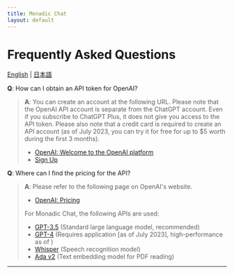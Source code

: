 ```yaml
---
title: Monadic Chat
layout: default
---
```


# Frequently Asked Questions

[English](/monadic-chat/faq) |
[日本語](/monadic-chat/faq_ja)

**Q**: How can I obtain an API token for OpenAI?

> **A**: You can create an account at the following URL. Please note that the OpenAI API account is separate from the ChatGPT account. Even if you subscribe to ChatGPT Plus, it does not give you access to the API token. Please also note that a credit card is required to create an API account (as of July 2023, you can try it for free for up to $5 worth during the first 3 months).
> 
> - [OpenAI: Welcome to the OpenAI platform](https://platform.openai.com)
> - [Sign Up](https://platform.openai.com/signup)

**Q**: Where can I find the pricing for the API?

> **A**: Please refer to the following page on OpenAI's website.
> 
> - [OpenAI: Pricing](https://openai.com/pricing#language-models)
> 
> For Monadic Chat, the following APIs are used:
> 
> - [GPT-3.5](https://platform.openai.com/docs/models/gpt-3-5) (Standard large language model, recommended)
> - [GPT-4](https://platform.openai.com/docs/models/gpt-4) (Requires application [as of July 2023], high-performance as of )
> - [Whisper](https://platform.openai.com/docs/models/whisper) (Speech recognition model)
> - [Ada v2](https://platform.openai.com/docs/models/embeddings) (Text embedding model for PDF reading)

<script src="https://cdn.jsdelivr.net/npm/jquery@3.5.0/dist/jquery.min.js"></script>
<script src="https://cdn.jsdelivr.net/npm/lightbox2@2.11.3/src/js/lightbox.js"></script>

---

<script>
  function copyToClipBoard(id){
    var copyText =  document.getElementById(id).innerText;
    document.addEventListener('copy', function(e) {
        e.clipboardData.setData('text/plain', copyText);
        e.preventDefault();
      }, true);
    document.execCommand('copy');
    alert('copied');
  }
</script>
